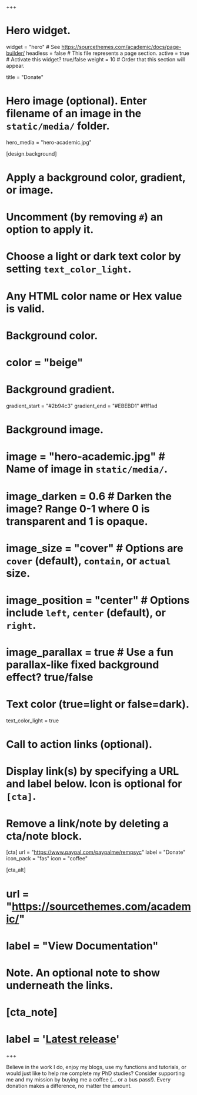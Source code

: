 +++
# Hero widget.
widget = "hero"  # See https://sourcethemes.com/academic/docs/page-builder/
headless = false  # This file represents a page section.
active = true  # Activate this widget? true/false
weight = 10  # Order that this section will appear.

title = "Donate"

# Hero image (optional). Enter filename of an image in the `static/media/` folder.
hero_media = "hero-academic.jpg"

[design.background]
  # Apply a background color, gradient, or image.
  #   Uncomment (by removing `#`) an option to apply it.
  #   Choose a light or dark text color by setting `text_color_light`.
  #   Any HTML color name or Hex value is valid.

  # Background color.
  # color = "beige"
  
  # Background gradient.
  gradient_start = "#2b94c3" 
  gradient_end = "#EBEBD1" #fff1ad
  
  # Background image.
  # image = "hero-academic.jpg"  # Name of image in `static/media/`.
  # image_darken = 0.6  # Darken the image? Range 0-1 where 0 is transparent and 1 is opaque.
  # image_size = "cover"  #  Options are `cover` (default), `contain`, or `actual` size.
  # image_position = "center"  # Options include `left`, `center` (default), or `right`.
  # image_parallax = true  # Use a fun parallax-like fixed background effect? true/false
  
  # Text color (true=light or false=dark).
  text_color_light = true

# Call to action links (optional).
#   Display link(s) by specifying a URL and label below. Icon is optional for `[cta]`.
#   Remove a link/note by deleting a cta/note block.
[cta]
  url = "https://www.paypal.com/paypalme/rempsyc"
  label = "Donate"
  icon_pack = "fas"
  icon = "coffee"
  
[cta_alt]
#  url = "https://sourcethemes.com/academic/"
#  label = "View Documentation"

# Note. An optional note to show underneath the links.
# [cta_note]
#  label = '<a class="js-github-release" href="https://sourcethemes.com/academic/updates" data-repo="gcushen/hugo-academic">Latest release<!-- V --></a>'
+++

Believe in the work I do, enjoy my blogs, use my functions and tutorials, or would just like to help me complete my PhD studies? Consider supporting me and my mission by buying me a coffee (... or a bus pass!). Every donation makes a difference, no matter the amount.